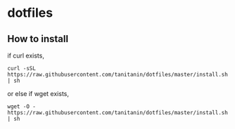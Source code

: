 # dotfiles

## How to install

if curl exists,

	curl -sSL https://raw.githubusercontent.com/tanitanin/dotfiles/master/install.sh | sh

or else if wget exists,

	wget -O - https://raw.githubusercontent.com/tanitanin/dotfiles/master/install.sh | sh

